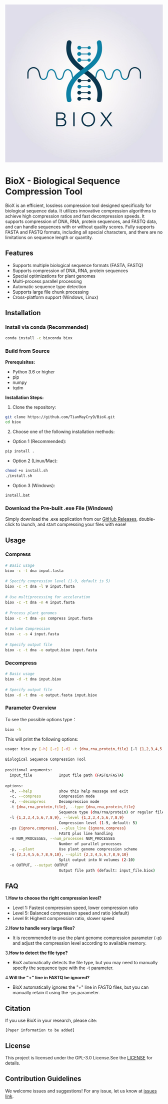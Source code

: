 ![image](https://github.com/TianMayCry9/BioX/blob/master/BioX.png)
# BioX - Biological Sequence Compression Tool

BioX is an efficient, lossless compression tool designed specifically for biological sequence data. It utilizes innovative compression algorithms to achieve high compression ratios and fast decompression speeds. It supports compression of DNA, RNA, protein sequences, and FASTQ data, and can handle sequences with or without quality scores. Fully supports FASTA and FASTQ formats, including all special characters, and there are no limitations on sequence length or quantity.

## Features

- Supports multiple biological sequence formats (FASTA, FASTQ)
- Supports compression of DNA, RNA, protein sequences
- Special optimizations for plant genomes
- Multi-process parallel processing
- Automatic sequence type detection
- Supports large file chunk processing
- Cross-platform support (Windows, Linux)

## Installation

### Install via conda (Recommended)

```bash
conda install -c bioconda biox
```

### Build from Source

**Prerequisites:**
- Python 3.6 or higher
- pip
- numpy
- tqdm

**Installation Steps:**

1. Clone the repository:
```bash
git clone https://github.com/TianMayCry9/BioX.git
cd biox
```
2. Choose one of the following installation methods:
- Option 1 (Recommended):
```bash
pip install .
```
- Option 2 (Linux/Mac):
```bash
chmod +x install.sh
./install.sh
```
- Option 3 (Windows):
```bash
install.bat
```

### Download the Pre-built .exe File (Windows)
Simply download the .exe application from our [GitHub Releases](https://github.com/TianMayCry9/BioX/releases/tag/v1.1.0), double-click to launch, and start compressing your files with ease!

## Usage

### Compress

```bash
# Basic usage
biox -c -t dna input.fasta

# Specify compression level (1-9, default is 5)
biox -c -t dna -l 9 input.fasta

# Use multiprocessing for acceleration
biox -c -t dna -n 4 input.fasta

# Process plant genomes
biox -c -t dna -ps compress input.fasta

# Volume Compression
biox -c -s 4 input.fasta

# Specify output file
biox -c -t dna -o output.biox input.fasta
```

### Decompress

```bash
# Basic usage
biox -d -t dna input.biox

# Specify output file
biox -d -t dna -o output.fasta input.biox
```

### Parameter Overview
To see the possible options type：
```bash
biox -h
```

This will print the following options:
```bash
usage: biox.py [-h] [-c] [-d] -t {dna,rna,protein,file} [-l {1,2,3,4,5,6,7,8,9}] [-ps {ignore,compress}] [-n NUM_PROCESSES] [-p] [-s {2,3,4,5,6,7,8,9,10}] [-o OUTPUT] input_file

Biological Sequence Compression Tool

positional arguments:
  input_file            Input file path (FASTQ/FASTA)

options:
  -h, --help            show this help message and exit
  -c, --compress        Compression mode
  -d, --decompress      Decompression mode
  -t {dna,rna,protein,file}, --type {dna,rna,protein,file}
                        Sequence type (dna/rna/protein) or regular file
  -l {1,2,3,4,5,6,7,8,9}, --level {1,2,3,4,5,6,7,8,9}
                        Compression level (1-9, default: 5)
  -ps {ignore,compress}, --plus_line {ignore,compress}
                        FASTQ plus line handling
  -n NUM_PROCESSES, --num_processes NUM_PROCESSES
                        Number of parallel processes
  -p, --plant           Use plant genome compression scheme
  -s {2,3,4,5,6,7,8,9,10}, --split {2,3,4,5,6,7,8,9,10}
                        Split output into N volumes (2-10)
  -o OUTPUT, --output OUTPUT
                        Output file path (default: input_file.biox)
```

## FAQ

1.**How to choose the right compression level?**
   - Level 1: Fastest compression speed, lower compression ratio
   - Level 5: Balanced compression speed and ratio (default)
   - Level 9: Highest compression ratio, slower speed

2.**How to handle very large files?**
   - It is recommended to use the plant genome compression parameter (-p) and adjust the compression level according to available memory.

3.**How to detect the file type?**
   - BioX automatically detects the file type, but you may need to manually specify the sequence type with the -t parameter.

4.**Will the "+" line in FASTQ be ignored?**
   - BioX automatically ignores the "+" line in FASTQ files, but you can manually retain it using the -ps parameter.

## Citation

If you use BioX in your research, please cite:
```
[Paper information to be added]
```

## License

This project is licensed under the GPL-3.0 License.See the  [LICENSE](LICENSE) for details. 

## Contribution Guidelines

We welcome issues and suggestions! For any issue, let us know at [issues link](https://github.com/TianMayCry9/BioX/issues).
